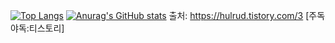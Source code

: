 [![Top Langs](https://github-readme-stats.vercel.app/api/top-langs/?username=Hae1Won1)](https://github.com/anuraghazra/github-readme-stats)
[![Anurag's GitHub stats](https://github-readme-stats.vercel.app/api?username=Hae1Won1)](https://github.com/anuraghazra/github-readme-stats)
출처: https://hulrud.tistory.com/3 [주독야독:티스토리]

